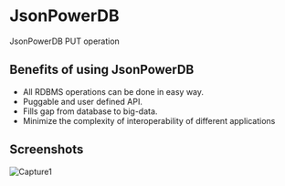 # JsonPowerDB
JsonPowerDB PUT operation
## Benefits of using JsonPowerDB
- All RDBMS operations can be done in easy way.
- Puggable and user defined API.
- Fills gap from database to big-data.
- Minimize the complexity of interoperability of different applications
## Screenshots
![Capture1](https://user-images.githubusercontent.com/27411630/129740524-50b7788b-6f81-4fbc-b264-68da7124edf1.JPG)

